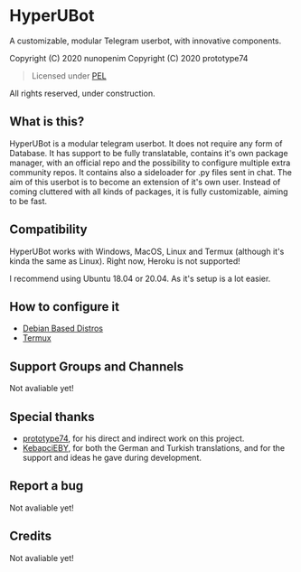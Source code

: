 # HyperUBot

A customizable, modular Telegram userbot, with innovative components.

Copyright (C) 2020 nunopenim
Copyright (C) 2020 prototype74

> Licensed under [PEL](https://github.com/nunopenim/HyperUBot/blob/master/LICENSE.md)

All rights reserved, under construction.

## What is this?

HyperUBot is a modular telegram userbot. It does not require any form of Database. It has support to be fully translatable, contains it's own package manager, with an official repo and the possibility to configure multiple extra community repos. It contains also a sideloader for .py files sent in chat. The aim of this userbot is to become an extension of it's own user. Instead of coming cluttered with all kinds of packages, it is fully customizable, aiming to be fast.

## Compatibility

HyperUBot works with Windows, MacOS, Linux and Termux (although it's kinda the same as Linux). Right now, Heroku is not supported!

I recommend using Ubuntu 18.04 or 20.04. As it's setup is a lot easier.

## How to configure it

 - [Debian Based Distros](https://github.com/nunopenim/HyperUBot/blob/master/GUIDES/SETUP_DebianBasedLinux.md)
 - [Termux](https://github.com/nunopenim/HyperUBot/blob/master/GUIDES/SETUP_Termux.md)

## Support Groups and Channels

Not avaliable yet!

## Special thanks

- [prototype74](https://github.com/prototype74), for his direct and indirect work on this project.
- [KebapciEBY](https://github.com/KebapciEBY), for both the German and Turkish translations, and for the support and ideas he gave during development.

## Report a bug

Not avaliable yet!

## Credits

Not avaliable yet!
